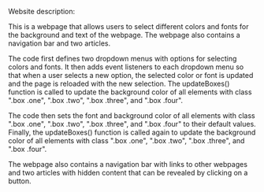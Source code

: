Website description:

This is a webpage that allows users to select different colors and fonts for the background and text of the webpage. The webpage also contains a navigation bar and two articles.

The code first defines two dropdown menus with options for selecting colors and fonts. It then adds event listeners to each dropdown menu so that when a user selects a new option, the selected color or font is updated and the page is reloaded with the new selection. The updateBoxes() function is called to update the background color of all elements with class ".box .one", ".box .two", ".box .three", and ".box .four".

The code then sets the font and background color of all elements with class ".box .one", ".box .two", ".box .three", and ".box .four" to their default values. Finally, the updateBoxes() function is called again to update the background color of all elements with class ".box .one", ".box .two", ".box .three", and ".box .four".

The webpage also contains a navigation bar with links to other webpages and two articles with hidden content that can be revealed by clicking on a button.
